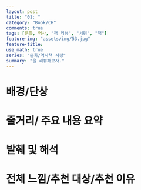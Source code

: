 ```yaml
---
layout: post
title: "01: "
category: "Book/CH"
comments: true
tags: [문화, 역사, "책 리뷰", "서평", "책"]
feature-img: "assets/img/53.jpg"
feature-title:
use_math: true
series: "문화/역사책 서평"
summary: "을 리뷰해보자."
---
```


# 배경/단상

# 줄거리/ 주요 내용 요약

# 발췌 및 해석

# 전체 느낌/추천 대상/추천 이유

